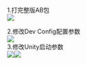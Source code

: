1.打完整版AB包  
![](https://cdn.nlark.com/yuque/0/2024/png/43256946/1729583568159-a39ad800-e63d-4591-b4ca-e35e47304c44.png)

2.修改Dev Config配置参数  
![](https://cdn.nlark.com/yuque/0/2024/png/43256946/1729583633088-546f93f7-c929-4e94-8d2d-d969b0d5b89c.png)  
3.修改Unity启动参数  
![](https://cdn.nlark.com/yuque/0/2024/png/43256946/1729583653449-cd4e78a9-8d45-490a-b032-4ae098d0f2fb.png)![](https://cdn.nlark.com/yuque/0/2024/png/43256946/1729583656402-5bc0d4f1-de48-4e35-b4cc-abc81ce98647.png)

